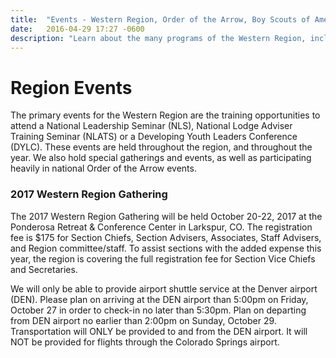 ```yaml
---
title:  "Events - Western Region, Order of the Arrow, Boy Scouts of America"
date:   2016-04-29 17:27 -0600
description: "Learn about the many programs of the Western Region, including awards, events and training opportunities."
---
```


# Region Events

The primary events for the Western Region are the training opportunities to attend a National Leadership Seminar (NLS), National Lodge Adviser Training Seminar (NLATS) or a Developing Youth Leaders Conference (DYLC). These events are held throughout the region, and throughout the year. We also hold special gatherings and events, as well as participating heavily in national Order of the Arrow events.

### 2017 Western Region Gathering

The 2017 Western Region Gathering will be held October 20-22, 2017 at the Ponderosa Retreat & Conference Center in Larkspur, CO. The registration fee is $175 for Section Chiefs, Section Advisers, Associates, Staff Advisers, and Region committee/staff.  To assist sections with the added expense this year, the region is covering the full registration fee for Section Vice Chiefs and Secretaries.

We will only be able to provide airport shuttle service at the Denver airport (DEN). Please plan on arriving at the DEN airport than 5:00pm on Friday, October 27 in order to check-in no later than 5:30pm. Plan on departing from DEN airport no earlier than 2:00pm on Sunday, October 29. Transportation will ONLY be provided to and from the DEN airport. It will NOT be provided for flights through the Colorado Springs airport.

